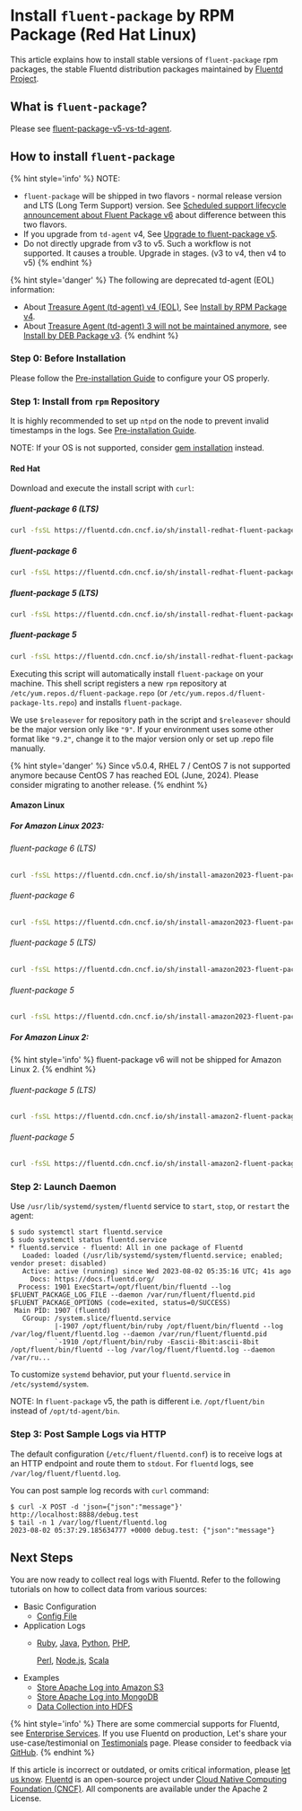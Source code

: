 # Install `fluent-package` by RPM Package \(Red Hat Linux\)

This article explains how to install stable versions of `fluent-package` rpm packages, the stable Fluentd distribution packages maintained by [Fluentd Project](https://www.fluentd.org/).

## What is `fluent-package`?

Please see [fluent-package-v5-vs-td-agent](../../quickstart/fluent-package-v5-vs-td-agent.md).

## How to install `fluent-package`

{% hint style='info' %}
NOTE:

* `fluent-package` will be shipped in two flavors - normal release version and LTS (Long Term Support) version. See [Scheduled support lifecycle announcement about Fluent Package v6](https://www.fluentd.org/blog/fluent-package-v6-scheduled-lifecycle) about difference between this two flavors.
* If you upgrade from `td-agent` v4, See [Upgrade to fluent-package v5](https://www.fluentd.org/blog/upgrade-td-agent-v4-to-v5).
* Do not directly upgrade from v3 to v5. Such a workflow is not supported. It causes a trouble. Upgrade in stages. (v3 to v4, then v4 to v5)
{% endhint %}

{% hint style='danger' %}
The following are deprecated td-agent (EOL) information:

* About [Treasure Agent (td-agent) v4 (EOL)](https://www.fluentd.org/blog/schedule-for-td-agent-4-eol), See [Install by RPM Package v4](../install-by-rpm-td-agent-v4.md).
* About [Treasure Agent (td-agent) 3 will not be maintained anymore](https://www.fluentd.org/blog/schedule-for-td-agent-3-eol), see [Install by DEB Package  v3](../install-by-deb-td-agent-v3.md).
{% endhint %}

### Step 0: Before Installation

Please follow the [Pre-installation Guide](../before-install.md) to configure your OS properly.

### Step 1: Install from `rpm` Repository

It is highly recommended to set up `ntpd` on the node to prevent invalid timestamps in the logs. See [Pre-installation Guide](../before-install.md).

NOTE: If your OS is not supported, consider [gem installation](../install-by-gem.md) instead.

#### Red Hat

Download and execute the install script with `curl`:

##### fluent-package 6 (LTS)

```bash
curl -fsSL https://fluentd.cdn.cncf.io/sh/install-redhat-fluent-package6-lts.sh | sh
```

##### fluent-package 6

```bash
curl -fsSL https://fluentd.cdn.cncf.io/sh/install-redhat-fluent-package6.sh | sh
```

##### fluent-package 5 (LTS)

```bash
curl -fsSL https://fluentd.cdn.cncf.io/sh/install-redhat-fluent-package5-lts.sh | sh
```

##### fluent-package 5

```bash
curl -fsSL https://fluentd.cdn.cncf.io/sh/install-redhat-fluent-package5.sh | sh
```

Executing this script will automatically install `fluent-package` on your machine. This shell script registers a new `rpm` repository at `/etc/yum.repos.d/fluent-package.repo` (or `/etc/yum.repos.d/fluent-package-lts.repo`) and installs `fluent-package`.

We use `$releasever` for repository path in the script and `$releasever` should be the major version only like `"9"`. If your environment uses some other format like `"9.2"`, change it to the major version only or set up .repo file manually.

{% hint style='danger' %}
Since v5.0.4, RHEL 7 / CentOS 7 is not supported anymore because CentOS 7 has reached EOL (June, 2024). Please consider migrating to another release.
{% endhint %}

#### Amazon Linux

##### For Amazon Linux 2023:

###### fluent-package 6 (LTS)

```bash
curl -fsSL https://fluentd.cdn.cncf.io/sh/install-amazon2023-fluent-package6-lts.sh | sh
```

###### fluent-package 6

```bash
curl -fsSL https://fluentd.cdn.cncf.io/sh/install-amazon2023-fluent-package6.sh | sh
```

###### fluent-package 5 (LTS)

```bash
curl -fsSL https://fluentd.cdn.cncf.io/sh/install-amazon2023-fluent-package5-lts.sh | sh
```

###### fluent-package 5

```bash
curl -fsSL https://fluentd.cdn.cncf.io/sh/install-amazon2023-fluent-package5.sh | sh
```

##### For Amazon Linux 2:

{% hint style='info' %}
fluent-package v6 will not be shipped for Amazon Linux 2.
{% endhint %}

###### fluent-package 5 (LTS)

```bash
curl -fsSL https://fluentd.cdn.cncf.io/sh/install-amazon2-fluent-package5-lts.sh | sh
```

###### fluent-package 5

```bash
curl -fsSL https://fluentd.cdn.cncf.io/sh/install-amazon2-fluent-package5.sh | sh
```

### Step 2: Launch Daemon

Use `/usr/lib/systemd/system/fluentd` service to `start`, `stop`, or `restart` the agent:

```text
$ sudo systemctl start fluentd.service
$ sudo systemctl status fluentd.service
* fluentd.service - fluentd: All in one package of Fluentd
   Loaded: loaded (/usr/lib/systemd/system/fluentd.service; enabled; vendor preset: disabled)
   Active: active (running) since Wed 2023-08-02 05:35:16 UTC; 41s ago
     Docs: https://docs.fluentd.org/
  Process: 1901 ExecStart=/opt/fluent/bin/fluentd --log $FLUENT_PACKAGE_LOG_FILE --daemon /var/run/fluent/fluentd.pid $FLUENT_PACKAGE_OPTIONS (code=exited, status=0/SUCCESS)
 Main PID: 1907 (fluentd)
   CGroup: /system.slice/fluentd.service
           |-1907 /opt/fluent/bin/ruby /opt/fluent/bin/fluentd --log /var/log/fluent/fluentd.log --daemon /var/run/fluent/fluentd.pid
           `-1910 /opt/fluent/bin/ruby -Eascii-8bit:ascii-8bit /opt/fluent/bin/fluentd --log /var/log/fluent/fluentd.log --daemon /var/ru...

```

To customize `systemd` behavior, put your `fluentd.service` in `/etc/systemd/system`.

NOTE: In `fluent-package` v5, the path is different i.e. `/opt/fluent/bin` instead of `/opt/td-agent/bin`.

### Step 3: Post Sample Logs via HTTP

The default configuration \(`/etc/fluent/fluentd.conf`\) is to receive logs at an HTTP endpoint and route them to `stdout`. For `fluentd` logs, see `/var/log/fluent/fluentd.log`.

You can post sample log records with `curl` command:

```text
$ curl -X POST -d 'json={"json":"message"}' http://localhost:8888/debug.test
$ tail -n 1 /var/log/fluent/fluentd.log
2023-08-02 05:37:29.185634777 +0000 debug.test: {"json":"message"}
```

## Next Steps

You are now ready to collect real logs with Fluentd. Refer to the following tutorials on how to collect data from various sources:

* Basic Configuration
  * [Config File](../../configuration/config-file.md)
* Application Logs
  * [Ruby](../../language-bindings/ruby.md), [Java](../../language-bindings/java.md), [Python](../../language-bindings/python.md), [PHP](../../language-bindings/php.md),

    [Perl](../../language-bindings/perl.md), [Node.js](../../language-bindings/nodejs.md), [Scala](../../language-bindings/scala.md)
* Examples
  * [Store Apache Log into Amazon S3](../../how-to-guides/apache-to-s3.md)
  * [Store Apache Log into MongoDB](../../how-to-guides/apache-to-mongodb.md)
  * [Data Collection into HDFS](../../how-to-guides/http-to-hdfs.md)

{% hint style='info' %}
There are some commercial supports for Fluentd, see [Enterprise Services](https://www.fluentd.org/enterprise_services).
If you use Fluentd on production, Let's share your use-case/testimonial on [Testimonials](https://www.fluentd.org/testimonials) page.
Please consider to feedback via [GitHub](https://github.com/fluent/fluentd-website/issues/new?template=testimonials.yml).
{% endhint %}

If this article is incorrect or outdated, or omits critical information, please [let us know](https://github.com/fluent/fluentd-docs-gitbook/issues?state=open). [Fluentd](http://www.fluentd.org/) is an open-source project under [Cloud Native Computing Foundation \(CNCF\)](https://cncf.io/). All components are available under the Apache 2 License.
